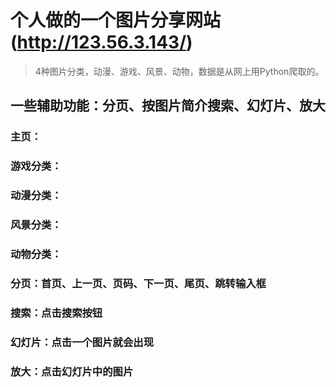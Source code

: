 # 个人做的一个图片分享网站(http://123.56.3.143/)
>4种图片分类，动漫、游戏、风景、动物，数据是从网上用Python爬取的。

## 一些辅助功能：分页、按图片简介搜索、幻灯片、放大

### 主页：

### 游戏分类：

### 动漫分类：

### 风景分类：

### 动物分类：

### 分页：首页、上一页、页码、下一页、尾页、跳转输入框

### 搜索：点击搜索按钮

### 幻灯片：点击一个图片就会出现

### 放大：点击幻灯片中的图片


